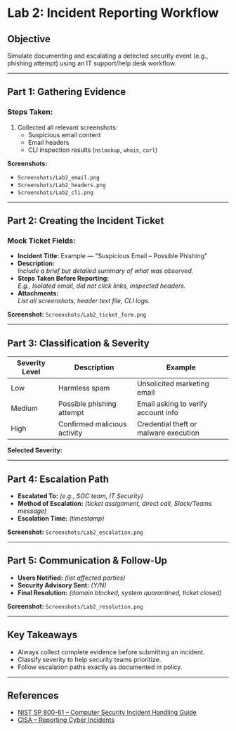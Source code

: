# Lab 2: Incident Reporting Workflow

## Objective
Simulate documenting and escalating a detected security event (e.g., phishing attempt) using an IT support/help desk workflow.

---

## Part 1: Gathering Evidence
### Steps Taken:
1. Collected all relevant screenshots:
   - Suspicious email content
   - Email headers
   - CLI inspection results (`nslookup`, `whois`, `curl`)

**Screenshots:**
- `Screenshots/Lab2_email.png`
- `Screenshots/Lab2_headers.png`
- `Screenshots/Lab2_cli.png`

---

## Part 2: Creating the Incident Ticket
### Mock Ticket Fields:
- **Incident Title:** Example — "Suspicious Email – Possible Phishing"
- **Description:**  
  _Include a brief but detailed summary of what was observed._
- **Steps Taken Before Reporting:**  
  _E.g., Isolated email, did not click links, inspected headers._
- **Attachments:**  
  _List all screenshots, header text file, CLI logs._

**Screenshot:** `Screenshots/Lab2_ticket_form.png`

---

## Part 3: Classification & Severity
| Severity Level | Description | Example |
|----------------|-------------|---------|
| Low            | Harmless spam | Unsolicited marketing email |
| Medium         | Possible phishing attempt | Email asking to verify account info |
| High           | Confirmed malicious activity | Credential theft or malware execution |

**Selected Severity:** _<choose one based on evidence>_

---

## Part 4: Escalation Path
- **Escalated To:** _(e.g., SOC team, IT Security)_
- **Method of Escalation:** _(ticket assignment, direct call, Slack/Teams message)_
- **Escalation Time:** _(timestamp)_

**Screenshot:** `Screenshots/Lab2_escalation.png`

---

## Part 5: Communication & Follow-Up
- **Users Notified:** _(list affected parties)_
- **Security Advisory Sent:** _(Y/N)_
- **Final Resolution:** _(domain blocked, system quarantined, ticket closed)_

**Screenshot:** `Screenshots/Lab2_resolution.png`

---

## Key Takeaways
- Always collect complete evidence before submitting an incident.
- Classify severity to help security teams prioritize.
- Follow escalation paths exactly as documented in policy.

---

## References
- [NIST SP 800-61 – Computer Security Incident Handling Guide](https://csrc.nist.gov/publications/detail/sp/800-61/rev-2/final)
- [CISA – Reporting Cyber Incidents](https://www.cisa.gov/report)

